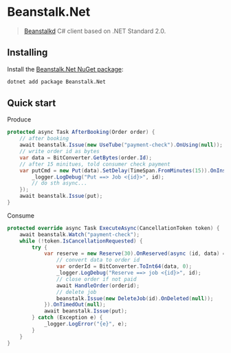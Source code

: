 # Beanstalk.Net
> [Beanstalkd](https://github.com/beanstalkd/beanstalkd) C# client based on .NET Standard 2.0.

## Installing
Install the [Beanstalk.Net NuGet package](https://www.nuget.org/packages/Beanstalk.Net):
```bash
dotnet add package Beanstalk.Net
```

## Quick start

Produce
```csharp
protected async Task AfterBooking(Order order) {
    // after booking
    await beanstalk.Issue(new UseTube("payment-check").OnUsing(null));
    // write order id as bytes
    var data = BitConverter.GetBytes(order.Id);
    // after 15 minitues, told consumer check payment
    var putCmd = new Put(data).SetDelay(TimeSpan.FromMinutes(15)).OnInserted(async id => {
        _logger.LogDebug("Put ==> Job <{id}>", id);
        // do sth async...
    });
    await beanstalk.Issue(put);
}
```

Consume
```csharp
protected override async Task ExecuteAsync(CancellationToken token) {
    await beanstalk.Watch("payment-check");
    while (!token.IsCancellationRequested) {
        try {
            var reserve = new Reserve(30).OnReserved(async (id, data) => {
                // convert data to order id 
                var orderId = BitConverter.ToInt64(data, 0);
                _logger.LogDebug("Reserve ==> job <{id}>", id);
                // close order if not paid
                await HandleOrder(orderid);
                // delete job
                beanstalk.Issue(new DeleteJob(id).OnDeleted(null));
            }).OnTimedOut(null);
            await beanstalk.Issue(put);
        } catch (Exception e) {
            _logger.LogError("{e}", e);
        }
    }
}
```
